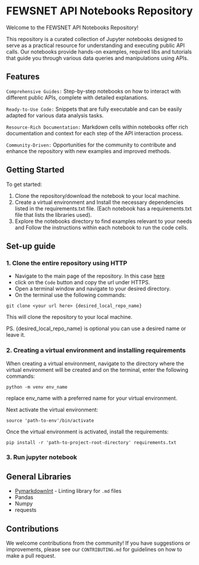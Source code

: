 
# FEWSNET API Notebooks Repository

Welcome to the FEWSNET API Notebooks Repository!

This repository is a curated collection of Jupyter notebooks
designed to serve as a practical resource for understanding
and executing public API calls. Our notebooks provide hands-on
examples, required libs and tutorials that guide you through
various data queries and manipulations using APIs.

## Features

`Comprehensive Guides:` Step-by-step notebooks on how to
interact with different public APIs, complete with detailed explanations.

`Ready-to-Use Code:` Snippets that are fully executable and can
be easily adapted for various data analysis tasks.

`Resource-Rich Documentation:` Markdown cells within notebooks
offer rich documentation and context for each step of the API interaction process.

`Community-Driven:` Opportunities for the community to contribute and
enhance the repository with new examples and improved methods.

## Getting Started

To get started:

1. Clone the repository/download the notebook to your local machine.
2. Create a virtual environment and Install the necessary dependencies
listed in the requirements.txt file. (Each notebook has a requirements.txt
file that lists the libraries used).
3. Explore the notebooks directory to find examples relevant to
your needs and Follow the instructions within each notebook to run the code cells.

## Set-up guide

### 1. Clone the entire repository using HTTP

- Navigate to the main page of the repository. In this case
[here](https://github.com/FEWS-NET/data-notebook-hub)
- click on the `Code` button and copy the url under HTTPS.
- Open a terminal window and navigate to your desired directory.
- On the terminal use the following commands:

```text
git clone <your url here> {desired_local_repo_name}
```

This will clone the repository to your local machine.

PS. {desired_local_repo_name}
is optional you can use a desired name or leave it.

### 2. Creating a virtual environment and installing requirements

When creating a virtual environment, navigate to the directory where the virtual environment
will be created and on the terminal, enter the following commands:

```text
python -m venv env_name
```

replace env_name with a preferred name for your virtual environment.

Next activate the virtual environment:

```text
source 'path-to-env'/bin/activate
```

Once the virtual environment is activated, install the requirements:

```text
pip install -r 'path-to-project-root-directory' requirements.txt
```

### 3. Run jupyter notebook

## General Libraries

- [Pymarkdownlnt](https://pypi.org/project/pymarkdownlnt/) - Linting library for
`.md` files
- Pandas
- Numpy
- requests

## Contributions

We welcome contributions from the community! If you have suggestions or
improvements, please see our `CONTRIBUTING.md` for guidelines on
how to make a pull request.

